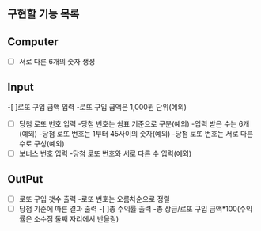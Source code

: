 ## 구현할 기능 목록

## Computer
   - [ ] 서로 다른 6개의 숫자 생성

## Input
   -[ ]로또 구입 금액 입력
      -로또 구입 급액은 1,000원 단위(예외)
   -[ ] 당첨 로또 번호 입력
      -당첨 번호는 쉼표 기준으로 구분(예외)
      -입력 받은 수는 6개(예외)
      -당첨 로또 번호는 1부터 45사이의 숫자(예외)
      -당첨 로또 번호는 서로 다른 수로 구성(예외)
   -[ ] 보너스 번호 입력
         -당첨 로또 번호와 서로 다른 수 입력(예외)
## OutPut
   -[ ] 로또 구입 갯수 출력
      -로또 번호는 오름차순으로 정렬
   -[ ] 당첨 기준에 따른 결과 출력
   -[ ]총 수익률 출력
      -총 상금/로또 구입 금액*100(수익률은 소수점 둘째 자리에서 반올림)
